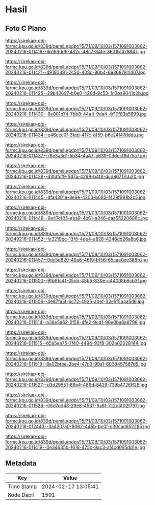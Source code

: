 # Hasil

## Foto C Plano

https://sirekap-obj-formc.kpu.go.id/839d/pemilu/pdpr/15/71/09/10/03/1571091003062-20240216-011418--6b1660d6-482c-48c7-84fe-3631b1d78847.jpg

https://sirekap-obj-formc.kpu.go.id/839d/pemilu/pdpr/15/71/09/10/03/1571091003062-20240216-011421--d9193391-2c50-408c-80b4-693687811d07.jpg

https://sirekap-obj-formc.kpu.go.id/839d/pemilu/pdpr/15/71/09/10/03/1571091003062-20240216-011425--29b43697-b0e0-426d-9c53-1d3ba9041c2b.jpg

https://sirekap-obj-formc.kpu.go.id/839d/pemilu/pdpr/15/71/09/10/03/1571091003062-20240216-011430--8e001b74-7bb8-44a4-9da4-4f10f83a5699.jpg

https://sirekap-obj-formc.kpu.go.id/839d/pemilu/pdpr/15/71/09/10/03/1571091003062-20240216-011434--e46cce0f-3fad-417c-8f59-b6e24f47ddda.jpg

https://sirekap-obj-formc.kpu.go.id/839d/pemilu/pdpr/15/71/09/10/03/1571091003062-20240216-011437--78e3a3d1-5b34-4a47-b639-0d6ecf9d75a7.jpg

https://sirekap-obj-formc.kpu.go.id/839d/pemilu/pdpr/15/71/09/10/03/1571091003062-20240216-011438--d3fdfcf9-5d7a-4299-b4f6-dcd86717cb20.jpg

https://sirekap-obj-formc.kpu.go.id/839d/pemilu/pdpr/15/71/09/10/03/1571091003062-20240216-011445--dfa4301e-8e9e-4203-b082-f429f991b2c5.jpg

https://sirekap-obj-formc.kpu.go.id/839d/pemilu/pdpr/15/71/09/10/03/1571091003062-20240216-011448--9e47cf05-eba9-4b61-a346-daa55220686c.jpg

https://sirekap-obj-formc.kpu.go.id/839d/pemilu/pdpr/15/71/09/10/03/1571091003062-20240216-011452--fe3219bc-13f8-4de4-a828-4246dd26a8b6.jpg

https://sirekap-obj-formc.kpu.go.id/839d/pemilu/pdpr/15/71/09/10/03/1571091003062-20240216-011457--9dc5d829-49a8-46f9-bf56-65cae0ee388b.jpg

https://sirekap-obj-formc.kpu.go.id/839d/pemilu/pdpr/15/71/09/10/03/1571091003062-20240216-011500--9fb61c41-05cb-48b5-830e-c44008b6cb3f.jpg

https://sirekap-obj-formc.kpu.go.id/839d/pemilu/pdpr/15/71/09/10/03/1571091003062-20240216-011506--4e87fa5f-6c72-4925-a0ef-32e5f5a4a5d6.jpg

https://sirekap-obj-formc.kpu.go.id/839d/pemilu/pdpr/15/71/09/10/03/1571091003062-20240216-011514--a38e5a62-2f58-4fe2-9cd1-96e0ba6a8796.jpg

https://sirekap-obj-formc.kpu.go.id/839d/pemilu/pdpr/15/71/09/10/03/1571091003062-20240216-011515--65a5ea75-7f40-4494-93f8-302e02028144.jpg

https://sirekap-obj-formc.kpu.go.id/839d/pemilu/pdpr/15/71/09/10/03/1571091003062-20240216-011519--8a02bfee-3be4-47d3-99a1-6038457587d5.jpg

https://sirekap-obj-formc.kpu.go.id/839d/pemilu/pdpr/15/71/09/10/03/1571091003062-20240216-011527--d3d29551-86e4-486d-8429-739b4726ff28.jpg

https://sirekap-obj-formc.kpu.go.id/839d/pemilu/pdpr/15/71/09/10/03/1571091003062-20240216-011528--06d7dd48-29e8-4537-9a6f-7c2c3f02f797.jpg

https://sirekap-obj-formc.kpu.go.id/839d/pemilu/pdpr/15/71/09/10/03/1571091003062-20240216-012443--3a4207a0-8062-445b-bc0f-d30cad652285.jpg

https://sirekap-obj-formc.kpu.go.id/839d/pemilu/pdpr/15/71/09/10/03/1571091003062-20240216-011419--0e34635b-1618-475c-9ac3-af4cd095dd1e.jpg


## Metadata

| Key        | Value               |
| ---------- | ------------------- |
| Time Stamp | 2024-02-17 13:05:41 |
| Kode Dapil | 1501                |



